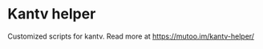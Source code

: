 Kantv helper
============

Customized scripts for kantv. 
Read more at https://mutoo.im/kantv-helper/
